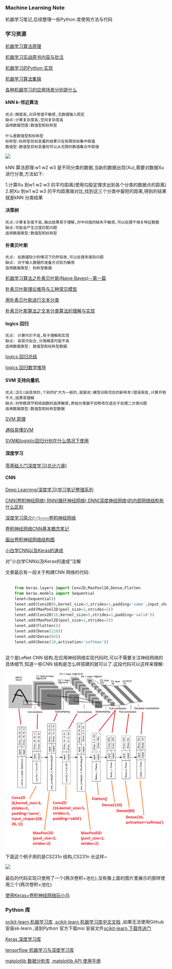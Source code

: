 
### Machine Learning Note

  机器学习笔记,后续整理一些Python 库使用方法与代码


### 学习资源

[机器学习算法原理](https://github.com/wepe/MachineLearning)<br/>

[机器学习实战原书内容与批注](https://github.com/apachecn/MachineLearning)<br/>

[机器学习的Python 实现](https://github.com/lawlite19/MachineLearning_Python#1-%E4%BB%A3%E4%BB%B7%E5%87%BD%E6%95%B0)<br/>

[机器学习算法集锦](https://zhuanlan.zhihu.com/p/25327755)<br/>

[各种机器学习的应用场景分别是什么](https://www.zhihu.com/question/26726794)<br/>

#### kNN k-邻近算法

```
优点:精度高,对异常值不敏感,无数据输入假定
缺点:计算复杂度高,空间复杂度高
适用数据范围:数值型和标称型

什么是数值型和标称型
标称型:标称型目标变量的结果只在有限目标集中取值
数值型:数值型目标变量则可以从无限的数值集合中取值
```

![](pic/kNN.jpg)<br/>

  kNN 算法原理:w1 w2 w3 是不同分类的数据,当新的数据出现(Xu),需要对数据Xu 进行分类,方法如下:
  
  1.计算Xu 到w1 w2 w3 的平均距离(使用勾股定理求出到各个分类的数据点的距离)
  2.把Xu 到w1 w2 w3 的平均距离做对比,找到这三个分类中最短的距离,得到的结果就是kNN 分类结果


#### 决策树

```
优点:计算复杂度不高,输出结果易于理解,对中间值的缺失不敏感,可以处理不相关特征数据
缺点:可能会产生过度匹配问题
适用数据类型:数值型和标称型
```

#### 朴素贝叶斯

```
优点: 在数据较少的情况下仍然有效,可以处理多类别问题
缺点: 对于输入数据的准备方式较为敏感
适用数据类型: 标称型数据
```

[机器学习算法之朴素贝叶斯(Naive Bayes)--第一篇](http://blog.csdn.net/xlinsist/article/details/51236454)<br/>

[朴素贝叶斯理论推导与三种常见模型](http://blog.csdn.net/u012162613/article/details/48323777)<br/>

[用朴素贝叶斯进行文本分类](http://blog.csdn.net/longxinchen_ml/article/details/50597149)<br/>

[朴素贝叶斯算法之文本分类算法的理解与实现](http://www.cnblogs.com/XBWer/archive/2014/07/13/3840736.html)<br/>

#### logics 回归

```
优点: 计算代价不高,易于理解和实现
缺点: 容易欠拟合,分类精度可能不高
适用数据类型: 数值型和标称型数据
```

[logics 回归总结](http://blog.chinaunix.net/xmlrpc.php?r=blog/article&uid=9162199&id=4223505)<br/>

[logics 回归数学推导](http://sbp810050504.blog.51cto.com/2799422/1608064/)<br/>

#### SVM 支持向量机

```
优点:泛化(由具体的,个别的扩大为一般的,就是说:模型训练完后的新样本)错误率低,计算开销不大,结果易理解
缺点:对参数调节和核函数的选择敏感,原始分类器不加修改仅适合于处理二分类问题
适用数据类型:数值型和标称型数据
```

[SVM 原理](http://www.cnblogs.com/steven-yang/p/5658362.html)<br/>

[通俗易懂SVM](https://www.zhihu.com/question/21094489)<br/>

[SVM和logistic回归分别在什么情况下使用](https://www.zhihu.com/question/21704547)<br/>

#### 深度学习

[零基础入门深度学习(总计六章)](https://zhuanlan.zhihu.com/p/25628246)<br/>

#### CNN

[Deep Learning(深度学习)学习笔记整理系列](http://www.cnblogs.com/zhizhan/p/4077947.html)<br/>

[CNN(卷积神经网络),RNN(循环神经网络),DNN(深度神经网络)的内部网络结构有什么区别](https://www.zhihu.com/question/34681168)<br/>

[深度学习简介(一)——卷积神经网络](https://www.cnblogs.com/alexcai/p/5506806.html)<br/>

[卷积神经网络CNN基本概念笔记](http://www.jianshu.com/p/606a33ba04ff)<br/>

[画出卷积神经网络结构图](http://www.jianshu.com/p/56a05b5e4f20)<br/>

[小白学CNN以及Keras的速成](https://www.leiphone.com/news/201708/fhJ72ZPlmYr12CwV.html)<br/>

对"小白学CNN以及Keras的速成"注解

文章最后有一段关于构建CNN 网络的代码:

```python

    from keras.layers import Conv2D,MaxPool2D,Dense,Flatten
    from keras.models import Sequential 
    lenet=Sequential()
    lenet.add(Conv2D(6,kernel_size=3,strides=1,padding='same',input_shape=(28, 28, 1)))
    lenet.add(MaxPool2D(pool_size=2,strides=2))
    lenet.add(Conv2D(16,kernel_size=5,strides=1,padding='valid'))
    lenet.add(MaxPool2D(pool_size=2,strides=2))
    lenet.add(Flatten())
    lenet.add(Dense(120))
    lenet.add(Dense(84))
    lenet.add(Dense(10,activation='softmax'))
    
```

这个是LeNet CNN 结构,在应用神经网络实现代码时,可以不需要关注神经网络的具体细节,知道一些CNN 结构是怎么样搭建的就可以了.这段代码可以这样来理解:

![](pic/LeNet.png)

下面这个例子用的是CS231n 结构,CS231n 长这样~

![]([pic/CS231n.jpeg])

最后的代码实现只使用了一个(两次卷积+池化),没有像上面的图片里展示的那样使用三个(两次卷积+池化)<br/>

[使用Keras+卷积神经网络玩小鸟](http://www.jianshu.com/p/3ba69493f020)<br/>



### Python 库

[scikit-learn 机器学习库](https://github.com/scikit-learn/scikit-learn) ,[scikit-learn 机器学习库中文文档](http://sklearn.apachecn.org/cn/0.19.0/index.html) ,如果无法使用Github 安装sk-learn ,请到Python 官方下载msi 安装文件[scikit-learn 下载传送门](https://pypi.python.org/pypi/scikit-learn)<br/>

[Keras 深度学习库](https://github.com/fchollet/keras)<br/>

[tensorflow 机器学习与深度学习库](https://github.com/tensorflow/tensorflow)<br/>

[matplotlib 数据分析库](https://github.com/matplotlib/matplotlib) ,[matplotlib API 使用手册](http://matplotlib.org/api/index.html)<br/>



